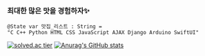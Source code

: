 ### 최대한 많은 맛을 경험하자✨
```
@State var 맛집_리스트 : String =
"C C++ Python HTML CSS JavaScript AJAX Django Arduino SwiftUI"
```
[![solved.ac tier](http://mazassumnida.wtf/api/generate_badge?boj=senitf)](https://solved.ac/senitf)
[![Anurag's GitHub stats](https://github-readme-stats.vercel.app/api?username=Senitf&show_icons=true&theme=dracula&hide=prs,issues,contribs)](https://github.com/anuraghazra/github-readme-stats)

